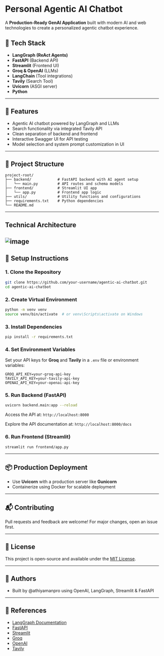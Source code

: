 # Personal Agentic AI Chatbot

A **Production-Ready GenAI Application** built with modern AI and web technologies to create a personalized agentic chatbot experience.

## 🚀 Tech Stack

* **LangGraph (ReAct Agents)**
* **FastAPI** (Backend API)
* **Streamlit** (Frontend UI)
* **Groq & OpenAI** (LLMs)
* **LangChain** (Tool integrations)
* **Tavily** (Search Tool)
* **Uvicorn** (ASGI server)
* **Python**

---

## 🧠 Features

* Agentic AI chatbot powered by LangGraph and LLMs
* Search functionality via integrated Tavily API
* Clean separation of backend and frontend
* Interactive Swagger UI for API testing
* Model selection and system prompt customization in UI

---

## 🧩 Project Structure

```
project-root/
├── backend/            # FastAPI backend with AI agent setup
│   └── main.py         # API routes and schema models
├── frontend/           # Streamlit UI app
│   └── app.py          # Frontend app logic
├── utils/              # Utility functions and configurations
├── requirements.txt    # Python dependencies
└── README.md
```

---
## Technical Architecture
![image](https://github.com/user-attachments/assets/92a5b60d-3da1-418a-b2f6-6aecfe8c7ebe)
---

## 🔧 Setup Instructions

### 1. Clone the Repository

```bash
git clone https://github.com/your-username/agentic-ai-chatbot.git
cd agentic-ai-chatbot
```

### 2. Create Virtual Environment

```bash
python -m venv venv
source venv/bin/activate  # or venv\Scripts\activate on Windows
```

### 3. Install Dependencies

```bash
pip install -r requirements.txt
```

### 4. Set Environment Variables

Set your API keys for **Groq** and **Tavily** in a `.env` file or environment variables:

```env
GROQ_API_KEY=your-groq-api-key
TAVILY_API_KEY=your-tavily-api-key
OPENAI_API_KEY=your-openai-api-key
```

### 5. Run Backend (FastAPI)

```bash
uvicorn backend.main:app --reload
```

Access the API at: `http://localhost:8000`

Explore the API documentation at: `http://localhost:8000/docs`

### 6. Run Frontend (Streamlit)

```bash
streamlit run frontend/app.py
```

---

## 📦 Production Deployment

* Use **Uvicorn** with a production server like **Gunicorn**
* Containerize using Docker for scalable deployment

---

## 📬 Contributing

Pull requests and feedback are welcome! For major changes, open an issue first.

---

## 📄 License

This project is open-source and available under the [MIT License](LICENSE).

---

## 📍 Authors

* Built by \@athiyamanpro using OpenAI, LangGraph, Streamlit & FastAPI

---

## 📌 References

* [LangGraph Documentation](https://docs.langgraph.dev)
* [FastAPI](https://fastapi.tiangolo.com)
* [Streamlit](https://streamlit.io)
* [Groq](https://groq.com)
* [OpenAI](https://openai.com)
* [Tavily](https://tavily.com)

